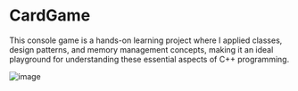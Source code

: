 # CardGame

This console game is a hands-on learning project where I applied classes, design patterns, and memory management concepts, making it an ideal playground for understanding these essential aspects of C++ programming.

 ![image](https://github.com/RyzinGit/Cpp-Card-Game/assets/34654101/dce52fc1-e33b-4b8c-aae5-424c55b8b341)
